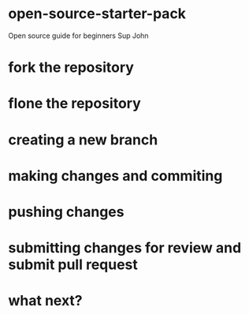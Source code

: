 # open-source-starter-pack
Open source guide for beginners
Sup John

# fork the repository

# flone the repository

# creating a new branch

# making changes and commiting

# pushing changes

# submitting changes for review and submit pull request

# what next?

